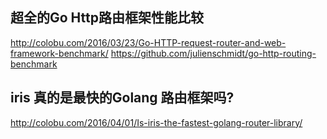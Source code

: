 ## 超全的Go Http路由框架性能比较

http://colobu.com/2016/03/23/Go-HTTP-request-router-and-web-framework-benchmark/
https://github.com/julienschmidt/go-http-routing-benchmark

## iris 真的是最快的Golang 路由框架吗?

http://colobu.com/2016/04/01/Is-iris-the-fastest-golang-router-library/